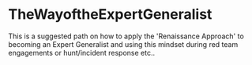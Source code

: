 # TheWayoftheExpertGeneralist
This is a suggested path on how to apply the 'Renaissance Approach' to becoming an Expert Generalist and using this mindset during red team engagements or hunt/incident response etc..
